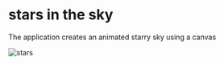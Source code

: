 
<h1>stars in the sky</h1>

The application creates an animated starry sky using a canvas

![stars](https://user-images.githubusercontent.com/98091205/178929329-77ab5c5f-b874-4e23-baaa-20f65b90066d.jpg)

